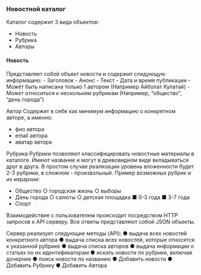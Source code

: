 <h3>Новостной каталог</h3>

Каталог содержит 3 вида объектов:
- Новость
- Рубрика
- Авторы

<h4>Новость</h4>
Представляет собой объект новости и содержит следующую информацию:
- Заголовок
- Анонс
- Текст
- Дата и время публикации
- Может быть написана только 1 автором (Например Айболат Кулатай)
- Может относиться к нескольким рубрикам (Например, “общество”, “день города”)

Автор
Содержит в себе как минимум информацию о конкретном авторе, а именно:
- фио автора
- email автора
- аватар автора

Рубрика
Рубрики позволяют классифицировать новостные материалы в каталоге. Имеют
название и могут в древовидном виде вкладываться друг в друга. В простом случае
реализации уровень вложенности будет 2-3 рубрики, в сложном - произвольный.
Пример возможных рубрик и их иерархии:
- Общество
  ○ городская жизнь
  ○ выборы
- День города
  ○ салюты
  ○ детская площадка
    ■ 0-3 года
    ■ 3-7 года
- Спорт

Взаимодействие с пользователем происходит посредством HTTP запросов к API
серверу. Все ответы представляют собой JSON объекты.

Сервер реализует следующие методы (API):
● выдача всех новостей конкретного автора
● выдача списка всех новостей, которые относятся к указанной рубрике
● выдача списка авторов
● выдача информации о статьях по их идентификаторам
● искать новости по рубрике, включая дочерние
● поиск новости по названию
● Добавить новости
● Добавить Рубрику
● Добавить Автора
